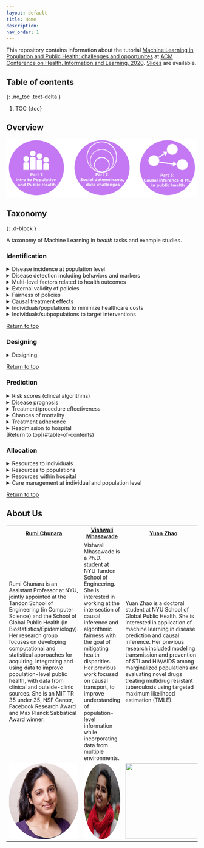 ```yaml
---
layout: default
title: Home
description: 
nav_order: 1
---
```


This repository contains information about the tutorial [Machine Learning in Population and Public Health: challenges and opportunites](https://www.chilconference.org/workshop_b.html) at [ACM Conference on Health, Information and Learning, 2020](https://www.chilconference.org/index.html). [Slides](./docs/slides.pdf) are available.

## Table of contents
{: .no_toc .text-delta }

1. TOC
{:toc}


## Overview

![tutorial_overview](./Figures/chil_tutorial_overview123.png) 


## Taxonomy
{: .d-block }

A taxonomy of Machine Learning in <i>health</i> tasks and example studies.


### Identification

<details>
<summary>Disease incidence at population level</summary>
<ul> 
<li> <a href="https://www.nature.com/articles/nature12060?page=32">
Bhatt, Samir, et al. "The global distribution and burden of dengue." Nature 496.7446 (2013): 504-507. 
</a>  
</li>
</ul>
  </details>

<details>
<summary>Disease detection including behaviors and markers</summary>
<ul>
<li> <a href="https://jamanetwork.com/journals/jama/article-abstract/2588763">
Gulshan, Varun, et al. "Development and validation of a deep learning algorithm for detection of diabetic retinopathy in retinal fundus photographs." Jama 316.22 (2016): 2402-2410.
</a>
</li>

<li> <a href="https://arxiv.org/abs/1807.10215">
Lu, Jen-Tang, et al. "Deepspine: Automated lumbar vertebral segmentation, disc-level designation, and spinal stenosis grading using deep learning." arXiv preprint arXiv:1807.10215 (2018). </a> </li> 

<li> <a href="https://static1.squarespace.com/static/59d5ac1780bd5ef9c396eda6/t/5b737c761ae6cf102e2857d6/1534295158812/Arthroplasty+Identification+MLHC+2018+FINAL.pdf">
Paul, H. Yi, et al. "Deep Learning-Based Identification Of Traditional Hip, Knee, and Shoulder Arthroplasty and Application to Alternative Arthroplasty Designs." (2018). </a> </li> 

<li> <a href="https://ieeexplore.ieee.org/abstract/document/9000602">
M. Hu et al., "Learning to Recognize Chest-Xray Images Faster and More Efficiently Based on Multi-Kernel Depthwise Convolution," in IEEE Access, vol. 8, pp. 37265-37274, 2020, doi: 10.1109/ACCESS.2020.2974242. </a> </li> 
</ul>
</details>


<details>
<summary>Multi-level factors related to health outcomes</summary>
<ul><li> <a href="https://www.ncbi.nlm.nih.gov/pmc/articles/PMC7004474/">
Weichenthal, Scott, et al. "Within-city Spatial Variations in Ambient Ultrafine Particle Concentrations and Incident Brain Tumors in Adults." Epidemiology (Cambridge, Mass.) 31.2 (2020): 177.
</a></li></ul></details>

<details>
<summary>External validity of policies</summary>
<ul><li> <a href="https://www.frontiersin.org/articles/10.3389/fped.2017.00149/full">
Hermanspann T, Schoberer M, Robel-Tillig E, et al. Incidence and Severity of Prescribing Errors in Parenteral Nutrition for Pediatric Inpatients at a Neonatal and Pediatric Intensive Care Unit. Front Pediatr. 2017;5:149. Published 2017 Jun 30. doi:10.3389/fped.2017.00149 
</a></li></ul></details>


<details>
<summary>Fairness of policies</summary>
<ul><li> <a href="https://dl.acm.org/doi/abs/10.1145/3287560.3287593">
Obermeyer, Ziad, and Sendhil Mullainathan. "Dissecting racial bias in an algorithm that guides health decisions for 70 million people." Proceedings of the Conference on Fairness, Accountability, and Transparency. 2019.
</a></li></ul></details>



<details>
<summary>Causal treatment effects </summary>
<ul><li> <a href="https://academic.oup.com/aje/article/188/8/1569/5486454">
Lodi, Sara, et al. "Effect estimates in randomized trials and observational studies: comparing apples with apples." American journal of epidemiology 188.8 (2019): 1569-1577.
</a></li>

<li> 
<a href="https://europepmc.org/article/med/32501812">
Chiu, Yu-Han, et al. "The effect of prenatal treatments on offspring events in the presence of competing events: an application to a randomized trial of fertility therapies." Epidemiology (Cambridge, Mass.) (2020).
</a>
</li>

<li> 
<a href="https://www.annualreviews.org/doi/abs/10.1146/annurev-genom-083117-021731">
Burgess, Stephen, Christopher N. Foley, and Verena Zuber. "Inferring causal relationships between risk factors and outcomes from genome-wide association study data." Annual review of genomics and human genetics 19 (2018): 303-327.
</a>
</li>
</ul></details>


<details>
<summary>Individuals/populations to minimize healthcare costs </summary>
<ul><li> <a href="https://www.ncbi.nlm.nih.gov/pmc/articles/PMC1448604/pdf/0942139.pdf">
Rose, Sherri, Savannah L. Bergquist, and Timothy J. Layton. "Computational health economics for identification of unprofitable health care enrollees." Biostatistics 18.4 (2017): 682-694.
</a></li>

<li> 
<a href="https://www.healthaffairs.org/doi/abs/10.1377/hlthaff.2016.0012">
McGuire, Thomas G. "Achieving mental health care parity might require changes in payments and competition." Health Affairs 35.6 (2016): 1029-1035.
</a>
</li>


<li> 
<a href="https://europepmc.org/article/med/23513755">
Williams, J. "A new model for care population management." Healthcare Financial Management: Journal of the Healthcare Financial Management Association 67.3 (2013): 68-76.</a>
</li>


<li> 
<a href="https://www.acpjournals.org/doi/abs/10.7326/0003-4819-141-12-200412210-00008">
Childs, John D., et al. "A clinical prediction rule to identify patients with low back pain most likely to benefit from spinal manipulation: a validation study." Annals of internal medicine 141.12 (2004): 920-928.
</a>
</li>


<li> 
<a href="https://arxiv.org/abs/2006.07590">
Nishtala, Siddharth, et al. "Missed calls, Automated Calls and Health Support: Using AI to improve maternal health outcomes by increasing program engagement." arXiv preprint arXiv:2006.07590 (2020).</a>
</li>

<li> 
<a href="http://aruneshsinha.net/Files/Other/Papers/who_and_when_to_screen.pdf">
Ou, Han-Ching, et al. "Who and When to Screen: Multi-Round Active Screening for Network Recurrent Infectious Diseases Under Uncertainty." Proceedings of the 19th International Conference on Autonomous Agents and MultiAgent Systems. 2020.
</a>
</li>
</ul></details>


<details>
<summary>Individuals/subpopulations to target interventions  </summary>
<ul><li> <a href="https://academic.oup.com/biostatistics/article-abstract/18/4/682/3077114">
Braveman, Paula A., et al. "An approach to studying social disparities in health and health care." American Journal of Public Health 94.12 (2004): 2139-2148.
</a></li>

<li> 
<a href="https://bmjopen.bmj.com/content/7/1/e011580.abstract">
Tamang, Suzanne, et al. "Predicting patient ‘cost blooms’ in Denmark: a longitudinal population-based study." BMJ open 7.1 (2017): e011580.</a>
</li>


<li> 
<a href="https://www.sciencedirect.com/science/article/pii/S016762961830290X">
Bergquist, Savannah L., et al. "Data transformations to improve the performance of health plan payment methods." Journal of health economics 66 (2019): 195-207.</a>
</li>


<li> 
<a href="https://ajp.psychiatryonline.org/doi/abs/10.1176/ajp.2006.163.4.724">
Drozd, Edward M., et al. "Patient casemix classification for medicare psychiatric prospective payment." American Journal of Psychiatry 163.4 (2006): 724-732.
</a>
</li>


<li> 
<a href="https://academic.oup.com/ije/article-abstract/doi/10.1093/ije/dyaa035/5814327">
Rose, Sherri. "Intersections of machine learning and epidemiological methods for health services research." International Journal of Epidemiology (2020).</a>
</li>

<li> 
<a href="https://onlinelibrary.wiley.com/doi/abs/10.1111/biom.13206?casa_token=oHkCsdUBcFYAAAAA:7IF1LBK-6dIzdc91k_0UJI7EQVC4zoPZATmrvOgsN_8M-rq0MZwlN0mnkCTu5UdgqdAOsXaN96cILA">
Zink, Anna, and Sherri Rose. "Fair regression for health care spending." Biometrics (2019).
</a>
</li>

<li> 
<a href="https://onlinelibrary.wiley.com/doi/abs/10.1111/1475-6773.12464">
Rose, Sherri. "A machine learning framework for plan payment risk adjustment." Health services research 51.6 (2016): 2358-2374.</a>
</li>

<li> 
<a href="https://onlinelibrary.wiley.com/doi/abs/10.1002/hec.3657">
Park, Sungchul, and Anirban Basu. "Alternative evaluation metrics for risk adjustment methods." Health economics 27.6 (2018): 984-1010.</a>
</li>

<li> 
<a href="https://onlinelibrary.wiley.com/doi/abs/10.1111/1475-6773.12818">
Shrestha, Akritee, et al. "Mental health risk adjustment with clinical categories and machine learning." Health services research 53 (2018): 3189-3206.</a>
</li>
</ul></details>
 
 [Return to top](#table-of-contents)
 

### Designing

<details>
<summary>Designing</summary>

<details>
<summary>Individual-level interventions</summary>
<ul><li> <a href="https://www.aaai.org/ocs/index.php/AAAI/AAAI18/paper/viewPaper/17358">
Rahmattalabi, Aida, et al. "Influence Maximization for Social Network Based Substance Abuse Prevention." Thirty-Second AAAI Conference on Artificial Intelligence. 2018.
</a></li></ul></details>


<details>
<summary>Community/group-level interventions </summary>
<ul><li> <a href="https://ieeexplore.ieee.org/abstract/document/6605814">
Ahsan, GM Tanimul, et al. "Toward an mHealth intervention for smoking cessation." 2013 IEEE 37th Annual Computer Software and Applications Conference Workshops. IEEE, 2013.
</a></li></ul></details>

<details>
<summary>Public Policy </summary>
<ul><li> <a href="https://ajph.aphapublications.org/doi/full/10.2105/AJPH.94.12.2139">
Braveman, Paula A., et al. "An approach to studying social disparities in health and health care." American Journal of Public Health 94.12 (2004): 2139-2148.
</a></li></ul></details>
</details>
 
 [Return to top](#table-of-contents)


### Prediction

<details>
<summary>Risk scores (clincal algorithms) </summary>
<ul><li> <a href="https://www.nejm.org/doi/full/10.1056/NEJMms2004740">
Vyas, Darshali A., Leo G. Eisenstein, and David S. Jones. "Hidden in Plain Sight—Reconsidering the Use of Race Correction in Clinical Algorithms." (2020).
</a></li></ul></details>


<details>
<summary> Disease prognosis  </summary>
<ul><li> <a href="https://www.liebertpub.com/doi/abs/10.1089/BIG.2015.0020">
Razavian, Narges, et al. "Population-level prediction of type 2 diabetes from claims data and analysis of risk factors." Big Data 3.4 (2015): 277-287.</a></li>
<li> <a href="https://www.aeaweb.org/articles?id=10.1257/aer.p20171084">
Mullainathan, Sendhil, and Ziad Obermeyer. "Does machine learning automate moral hazard and error?." American Economic Review 107.5 (2017): 476-80.</a></li>
<li> <a href="https://www.thieme-connect.com/products/ejournals/html/10.4338/ACI-2015-03-RA-0036">
Dugan, Tamara M., et al. "Machine learning techniques for prediction of early childhood obesity." Applied clinical informatics 6.03 (2015): 506-520.</a></li>
<li> <a href="https://aasldpubs.onlinelibrary.wiley.com/doi/abs/10.1002/hep.27750">
Tighe, Patrick J., et al. "Teaching a machine to feel postoperative pain: combining high-dimensional clinical data with machine learning algorithms to forecast acute postoperative pain." Pain Medicine 16.7 (2015): 1386-1401.</a></li>
<li> <a href="https://academic.oup.com/painmedicine/article-abstract/16/7/1386/1918425">
Konerman, Monica A., et al. "Improvement of predictive models of risk of disease progression in chronic hepatitis C by incorporating longitudinal data." Hepatology 61.6 (2015): 1832-1841.</a></li>
<li> <a href="https://www.ncbi.nlm.nih.gov/pmc/articles/PMC6287925/">
Bergquist, Savannah L., et al. "Classifying lung cancer severity with ensemble machine learning in health care claims data." Proceedings of machine learning research 68 (2017): 25.</a></li>
<li> <a href="http://proceedings.mlr.press/v68/fiorini17a.html">
Fiorini, Samuele, et al. "Temporal prediction of multiple sclerosis evolution from patient-centered outcomes." Machine Learning for Healthcare Conference. 2017.</a></li>
<li> <a href="https://arxiv.org/abs/1708.05894">
Futoma, Joseph, et al. "An improved multi-output gaussian process rnn with real-time validation for early sepsis detection." arXiv preprint arXiv:1708.05894 (2017).</a></li>
</ul></details>


<details>
<summary>Treatment/procedure effectiveness  </summary>
<ul><li> <a href="https://onlinelibrary.wiley.com/doi/abs/10.1111/1475-6773.12068">
Watkins, Stephanie, et al. "An Empirical Comparison of Tree‐Based Methods for Propensity Score Estimation." Health services research 48.5 (2013): 1798-1817.</a></li>

<li> <a href="https://onlinelibrary.wiley.com/doi/abs/10.1002/hec.3189">
Kreif, Noémi, et al. "Evaluation of the effect of a continuous treatment: a machine learning approach with an application to treatment for traumatic brain injury." Health economics 24.9 (2015): 1213-1228.</a></li>

<li> <a href="https://journals.sagepub.com/doi/full/10.1177/0962280214521341">
Kreif, Noémi, et al. "Evaluating treatment effectiveness under model misspecification: a comparison of targeted maximum likelihood estimation with bias-corrected matching." Statistical methods in medical research 25.5 (2016): 2315-2336.</a></li>

<li> <a href="https://academic.oup.com/aje/article-abstract/186/12/1370/3886032">
Kreif, Noémi, et al. "Estimating the comparative effectiveness of feeding interventions in the pediatric intensive care unit: a demonstration of longitudinal targeted maximum likelihood estimation." American journal of epidemiology 186.12 (2017): 1370-1379.</a></li>

<li> <a href="https://onlinelibrary.wiley.com/doi/abs/10.1111/biom.12927">
Rose, Sherri, and Sharon‐Lise Normand. "Double robust estimation for multiple unordered treatments and clustered observations: Evaluating drug‐eluting coronary artery stents." Biometrics 75.1 (2019): 289-296.</a></li>

<li> <a href="https://arxiv.org/abs/1705.08498">
Suresh, Harini, et al. "Clinical intervention prediction and understanding using deep networks." arXiv preprint arXiv:1705.08498 (2017).</a></li>

<li> <a href="https://arxiv.org/abs/1807.06489">
Mahmood, Rafid, et al. "Automated treatment planning in radiation therapy using generative adversarial networks." arXiv preprint arXiv:1807.06489 (2018).</a></li>

<li> <a href="https://www.ncbi.nlm.nih.gov/pmc/articles/pmc6110979/">
Bihorac, Azra, et al. "MySurgeryRisk: development and validation of a machine-learning risk algorithm for major complications and death after surgery." Annals of surgery 269.4 (2019): 652.</a></li>


<li> <a href="https://www.nature.com/articles/s41746-018-0029-1//">
Rajkomar, Alvin, et al. "Scalable and accurate deep learning with electronic health records." NPJ Digital Medicine 1.1 (2018): 18.</a></li>

<li> <a href="https://bmjopen.bmj.com/content/8/8/e025204.abstract">
Larney, Sarah, et al. "Using routinely collected data to understand and predict adverse outcomes in opioid agonist treatment: Protocol for the Opioid Agonist Treatment Safety (OATS) Study." BMJ open 8.8 (2018): e025204.</a></li>

<li> <a href="https://academic.oup.com/painmedicine/article-abstract/16/7/1386/1918425">
Tighe, Patrick J., et al. "Teaching a machine to feel postoperative pain: combining high-dimensional clinical data with machine learning algorithms to forecast acute postoperative pain." Pain Medicine 16.7 (2015): 1386-1401.</a></li>

<li> <a href="https://journals.lww.com/transplantjournal/FullText/2017/04000/Machine_Learning_Algorithms_Predict_Graft_Failure.25.aspx/">
Lau, Lawrence, et al. "Machine-learning algorithms predict graft failure after liver transplantation." Transplantation 101.4 (2017): e125-e132.</a></li>

<li> <a href="https://link.springer.com/article/10.1186/s13054-019-2411-z">
Zhang, Zhongheng, Kwok M. Ho, and Yucai Hong. "Machine learning for the prediction of volume responsiveness in patients with oliguric acute kidney injury in critical care." Critical Care 23.1 (2019): 112.</a></li>
</ul></details>


<details>
<summary>Chances of mortality </summary>
<ul><li> <a href="https://journalofethics.ama-assn.org/article/can-ai-help-reduce-disparities-general-medical-and-mental-health-care/2019-02">
Chen, Irene Y., Peter Szolovits, and Marzyeh Ghassemi. "Can AI help reduce disparities in general medical and mental health care?." AMA journal of ethics 21.2 (2019): 167-179. 
</a></li>

<li> <a href="https://journalofethics.ama-assn.org/article/can-ai-help-reduce-disparities-general-medical-and-mental-health-care/2019-02">
Einav, Liran, et al. "Predictive modeling of US health care spending in late life." Science 360.6396 (2018): 1462-1465.
</a></li>

<li> <a href="https://www.nature.com/articles/s41746-018-0029-1/">
Rajkomar, Alvin, et al. "Scalable and accurate deep learning with electronic health records." NPJ Digital Medicine 1.1 (2018): 18.
</a></li>


<li> <a href="http://proceedings.mlr.press/v68/forte17a.html">
Forte, José Castela, et al. "Predicting long-term mortality with first week post-operative data after Coronary Artery Bypass Grafting using Machine Learning models." Machine Learning for Healthcare Conference. 2017.
</a></li>
</ul></details>


<details>
<summary>Treatment adherence </summary>
<ul><li> <a href="https://onlinelibrary.wiley.com/doi/abs/10.1111/1475-6773.12310">
Franklin, Jessica M., et al. "Observing versus predicting: initial patterns of filling predict long‐term adherence more accurately than high‐dimensional modeling techniques." Health services research 51.1 (2016): 220-239.
</a></li>

<li> <a href="https://ieeexplore.ieee.org/abstract/document/7889104/">
Karanasiou, Georgia Spiridon, et al. "Predicting adherence of patients with HF through machine learning techniques." Healthcare technology letters 3.3 (2016): 165-170.
</a></li>
</ul></details>


<details>
<summary>Readmission to hospital </summary>
<ul><li> <a href="https://dl.acm.org/doi/abs/10.1145/3287560.3287593">
Galiatsatos, Panagis, et al. "The Association Between Neighborhood Socioeconomic Disadvantage and Readmissions for Patients Hospitalized With Sepsis." Critical Care Medicine 48.6 (2020): 808-814. 
</a></li>

<li> <a href="https://journalofethics.ama-assn.org/article/can-ai-help-reduce-disparities-general-medical-and-mental-health-care/2019-02">
Chen, Irene Y., Peter Szolovits, and Marzyeh Ghassemi. "Can AI help reduce disparities in general medical and mental health care?." AMA journal of ethics 21.2 (2019): 167-179. 
</a></li>
</ul></details>
[Return to top](#table-of-contents)
 


### Allocation

<details>
<summary>Resources to individuals  </summary>
<ul><li> <a href="https://onlinelibrary.wiley.com/doi/abs/10.1111/ajt.15115">
Snyder, Jon J., et al. "Organ distribution without geographic boundaries: a possible framework for organ allocation." American Journal of Transplantation 18.11 (2018): 2635-2640.
</a></li>

<li> <a href="https://www.sciencedirect.com/science/article/pii/S001236921551283X">
Davis, Steven Q., and Edward R. Garrity Jr. "Organ allocation in lung transplant." Chest 132.5 (2007): 1646-1651.
</a></li>

<li> <a href="https://cjasn.asnjournals.org/content/12/5/848.short">
Asch, William S., and Margaret J. Bia. "New organ allocation system for combined liver-kidney transplants and the availability of kidneys for transplant to patients with stage 4–5 CKD." Clinical Journal of the American Society of Nephrology 12.5 (2017): 848-852.
</a></li>

<li> <a href="https://www.aaai.org/ojs/index.php/AAAI/article/view/3838">
Kube, Amanda, Sanmay Das, and Patrick J. Fowler. "Allocating interventions based on predicted outcomes: A case study on homelessness services." Proceedings of the AAAI Conference on Artificial Intelligence. Vol. 33. 2019.
</a></li>
</ul></details>
 

<details>
<summary>Resources to populations  </summary>
<ul><li> <a href="https://journals.sagepub.com/doi/abs/10.1111/ijs.12571">
Lord, Aaron S., et al. "Discharge educational strategies for reduction of vascular events (DESERVE): design and methods." International journal of stroke 10.SA100 (2015): 151-154.
</a></li>

<li> <a href="https://teamcore.seas.harvard.edu/files/teamcore/files/2018_14_teamcore_bridging_gap_theory.pdf">
Yadav, Amulya, et al. "Bridging the Gap Between Theory and Practice in Influence Maximization: Raising Awareness about HIV among Homeless Youth." IJCAI. 2018.
</a></li>

<li> <a href="https://www.aaai.org/ocs/index.php/AAAI/AAAI18/paper/viewPaper/17358">
Rahmattalabi, Aida, et al. "Influence Maximization for Social Network Based Substance Abuse Prevention." Thirty-Second AAAI Conference on Artificial Intelligence. 2018.
</a></li>
</ul></details>



<details>
<summary>Resources within hospital  </summary>
<ul><li> <a href="https://journals.lww.com/cinjournal/Fulltext/2018/05000/A_Hospital_Bed_Allocation_Hybrid_Model_Based_on.7.aspx">
da Silveira Grübler, Murillo, et al. "A hospital bed allocation hybrid model based on situation awareness." CIN: Computers, Informatics, Nursing 36.5 (2018): 249-255.
</a></li>

<li> <a href="https://journals.sagepub.com/doi/abs/10.1177/0969733018759831">
Scott, P. Anne, et al. "Resource allocation and rationing in nursing care: A discussion paper." Nursing Ethics 26.5 (2019): 1528-1539.
</a></li>

<li> <a href="https://link.springer.com/content/pdf/10.1007/s10729-015-9335-1.pdf">
Feng, Yen-Yi, I-Chin Wu, and Tzu-Li Chen. "Stochastic resource allocation in emergency departments with a multi-objective simulation optimization algorithm." Health Care Management Science 20.1 (2017): 55-75.
</a></li>
</ul></details>


<details>
<summary>Care management at individual and population level </summary>
<ul><li> <a href="https://www.sciencedirect.com/science/article/pii/S073567571730468">
Chacko, Jerel, et al. "Effect of an emergency department opioid prescription policy on prescribing patterns." The American Journal of Emergency Medicine 35.9 (2017): 1327-1329.
</a></li>

<li> <a href="https://www.sciencedirect.com/science/article/pii/S073646791630988X1">
Osborn, Scott R., et al. "Changes in provider prescribing patterns after implementation of an emergency department prescription opioid policy." The Journal of emergency medicine 52.4 (2017): 538-546.
</a></li>

<li> <a href="https://www.ncbi.nlm.nih.gov/pubmed/8221823">
[Kucukarslan, S., et al. "Points to consider about prescription drug prices: an overview of federal policy and pricing studies." Clinical therapeutics 15.4 (1993): 726.]
</a></li>
</ul></details>
 
 [Return to top](#table-of-contents)

## About Us



<table>
<tbody>
<tr>
    <th ><a href="https://rumichunara.github.io/">Rumi Chunara</a></th>
    <th ><a href="https://vishwali.github.io">Vishwali Mhasawade</a></th> 
    <th ><a href="https://scholar.google.com/citations?user=uDnVOCQAAAAJ&hl=en">Yuan Zhao</a></th>
  </tr>
<tr style="height:50px;">
<td >Rumi Chunara is an Assistant Professor at NYU, jointly appointed at the Tandon School of Engineering (in Computer Science) and the School of Global Public Health (in Biostatistics/Epidemiology). Her research group focuses on developing computational and statistical approaches for acquiring, integrating and using data to improve population-level public health, with data from clinical and outside-clinic sources. She is an MIT TR 35 under 35, NSF Career, Facebook Research Award and Max Planck Sabbatical Award winner.</td>
<td > Vishwali Mhasawade is a Ph.D. student at NYU Tandon School of Engineering. She is interested in working at the intersection of causal inference and algorithmic fairness with the goal of mitigating health disparities. Her previous work focused on causal transport, to improve understanding of population-level information while incorporating data from multiple environments.</td>
<td >Yuan Zhao is a doctoral student at NYU School of Global Public Health. She is interested in application of machine learning in disease prediction and causal inference. Her previous research included modeling transmission and prevention of STI and HIV/AIDS among marginalized populations and evaluating novel drugs treating multidrug resistant tuberculosis using targeted maximum likelihood estimation (TMLE).</td>
</tr>
<tr>
<td><img src="Figures/chunara_headshot_website.png" style="width:200px;height:200px;"></td>
<td><img src="Figures/vishwali_profile_website.png" style="width:300px;height:200px;"></td>
<td><img src="Figures/yuan_headshot_website.png" style="width:200px;height:200px;"></td>
</tr>
</tbody>
</table> 

